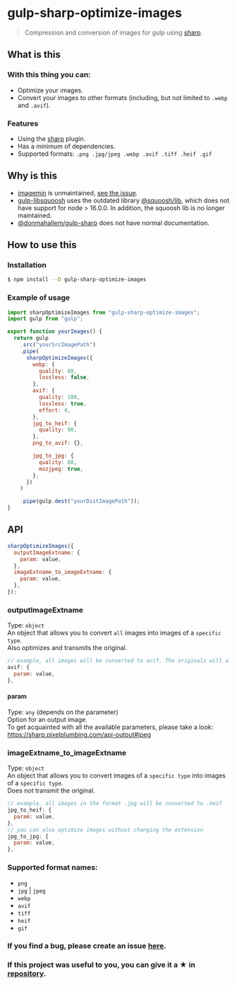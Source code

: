 # gulp-sharp-optimize-images

> Compression and conversion of images for gulp using [sharp](https://www.npmjs.com/package/sharp).

## What is this

### With this thing you can: <br>

- Optimize your images.
- Convert your images to other formats (including, but not limited to `.webp` and `.avif`).

### Features

- Using the [sharp](https://www.npmjs.com/package/sharp) plugin.
- Has a minimum of dependencies.
- Supported formats: `.png .jpg/jpeg .webp .avif .tiff .heif .gif`

## Why is this

- [imagemin](https://www.npmjs.com/package/imagemin) is unmaintained, [see the issue](https://github.com/imagemin/imagemin/issues/385).
- [gulp-libsquoosh](https://www.npmjs.com/package/gulp-libsquoosh) uses the outdated library [@squoosh/lib](https://www.npmjs.com/package/@squoosh/lib), which does not have support for node > 16.0.0. In addition, the squoosh lib is no longer maintained.
- [@donmahallem/gulp-sharp](https://www.npmjs.com/package/@donmahallem/gulp-sharp) does not have normal documentation.

## How to use this

### Installation

```sh
$ npm install --D gulp-sharp-optimize-images
```

### Example of usage

```js
import sharpOptimizeImages from "gulp-sharp-optimize-images";
import gulp from "gulp";

export function yourImages() {
  return gulp
    .src("yourSrcImagePath")
    .pipe(
      sharpOptimizeImages({
        webp: {
          quality: 80,
          lossless: false,
        },
        avif: {
          quality: 100,
          lossless: true,
          effort: 4,
        },
        jpg_to_heif: {
          quality: 90,
        },
        png_to_avif: {},

        jpg_to_jpg: {
          quality: 80,
          mozjpeg: true,
        },
      })
    )

    .pipe(gulp.dest("yourDistImagePath"));
}
```

## API

```js
sharpOptimizeImages({
  outputImageExtname: {
    param: value,
  },
  imageExtname_to_imageExtname: {
    param: value,
  },
});
```

### outputImageExtname

Type: `object`<br>
An object that allows you to convert `all` images into images of a `specific type`.
<br>
Also optimizes and transmits the original.
<br>

```js
// example, all images will be converted to avif. The originals will also be optimized and transferred.
avif: {
  param: value,
},
```

#### param

Type: `any` (depends on the parameter)<br>
Option for an output image. <br>
To get acquainted with all the available parameters, please take a look:
https://sharp.pixelplumbing.com/api-output#jpeg

### imageExtname_to_imageExtname

Type: `object`<br>
An object that allows you to convert images of a `specific type` into images of a `specific type`. <br>
Does not transmit the original. <br>

```js
// example, all images in the format .jpg will be converted to .heif
jpg_to_heif: {
  param: value,
},
// you can also optimize images without changing the extension
jpg_to_jpg: {
  param: value,
},
```

### Supported format names:

- `png`
- `jpg` | `jpeg`
- `webp`
- `avif`
- `tiff`
- `heif`
- `gif`

### If you find a bug, please create an issue [here](https://github.com/Ulyanov-programmer/gulp-sharp-optimize-images/issues).

### If this project was useful to you, you can give it a ★ in [repository](https://github.com/Ulyanov-programmer/gulp-sharp-optimize-images).
